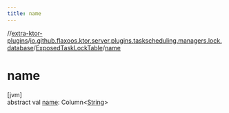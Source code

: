 ```yaml
---
title: name
---
```

//[extra-ktor-plugins](../../../index.md)/[io.github.flaxoos.ktor.server.plugins.taskscheduling.managers.lock.database](../index.md)/[ExposedTaskLockTable](index.md)/[name](name.md)



# name



[jvm]\
abstract val [name](name.md): Column&lt;[String](https://kotlinlang.org/api/latest/jvm/stdlib/kotlin/-string/index.md)&gt;




